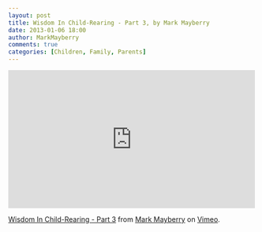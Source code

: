 ```yaml
---
layout: post
title: Wisdom In Child-Rearing - Part 3, by Mark Mayberry
date: 2013-01-06 18:00
author: MarkMayberry
comments: true
categories: [Children, Family, Parents]
---
```

<iframe src="http://player.vimeo.com/video/58155107" width="500" height="281" frameborder="0" webkitAllowFullScreen mozallowfullscreen allowFullScreen></iframe> <p><a href="http://vimeo.com/58155107">Wisdom In Child-Rearing - Part 3</a> from <a href="http://vimeo.com/ascoc">Mark Mayberry</a> on <a href="http://vimeo.com">Vimeo</a>.</p>

